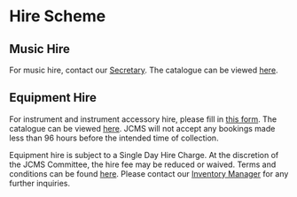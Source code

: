 # Hire Scheme

## Music Hire

For music hire, contact our [Secretary](mailto:jcms-secretary@jesus.cam.ac.uk). The catalogue can be viewed [here](https://docs.google.com/spreadsheets/d/e/2PACX-1vTZSQ9K5moYUDk1E-xFzNpOtz2tmkVPumcw4qqDdAazxKHGyLktsnQHB6gCYJ7WXhU9LQb1h9oqEv_2/pubhtml).

## Equipment Hire

For instrument and instrument accessory hire, please fill in [this form](https://docs.google.com/forms/d/e/1FAIpQLSekfd7TMiaIPYf2qPf8SkN-BQ7HRvnp1u-jWZnezMl2GCgGXg/viewform). The catalogue can be viewed [here](https://docs.google.com/spreadsheets/d/e/2PACX-1vQk-RZ1mDImqNQtEfJI_HGeCvvNv1PjhF0fTtUEiHdICkuc2Br1as_yLb6UOL-x56OiBh0LjLMYDvZC/pubhtml). JCMS will not accept any bookings made less than 96 hours
before the intended time of collection.

Equipment hire is subject to a Single Day Hire Charge. At the discretion of the JCMS Committee, the hire fee may be reduced
or waived. Terms and conditions can be found [here](https://docs.google.com/document/d/e/2PACX-1vR8WquigJDHm4vQweUAqvh9HraLs_mXRGnCkwbbHbT9_uJupLQp3FdIdib8pl7eVw/pub). Please contact our [Inventory Manager](mailto:jcms-inventory@jesus.cam.ac.uk)
for any further inquiries.
